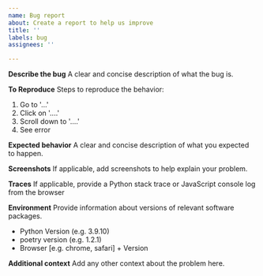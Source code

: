 ```yaml
---
name: Bug report
about: Create a report to help us improve
title: ''
labels: bug
assignees: ''

---
```

**Describe the bug**
A clear and concise description of what the bug is.

**To Reproduce**
Steps to reproduce the behavior:
1. Go to '...'
2. Click on '....'
3. Scroll down to '....'
4. See error

**Expected behavior**
A clear and concise description of what you expected to happen.

**Screenshots**
If applicable, add screenshots to help explain your problem.

**Traces**
If applicable, provide a Python stack trace or JavaScript console log from the browser

**Environment**
Provide information about versions of relevant software packages.

 - Python Version (e.g. 3.9.10)
 - poetry version (e.g. 1.2.1)
 - Browser [e.g. chrome, safari] + Version

**Additional context**
Add any other context about the problem here.
